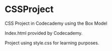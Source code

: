 # CSSProject
CSS Project in Codecademy using the Box Model

Index.html provided by Codecademy.

Project using style.css for learning purposes.
